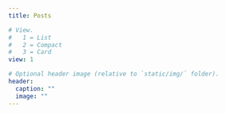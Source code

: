 ```yaml
---
title: Posts

# View.
#   1 = List
#   2 = Compact
#   3 = Card
view: 1

# Optional header image (relative to `static/img/` folder).
header:
  caption: ""
  image: ""
---
```

